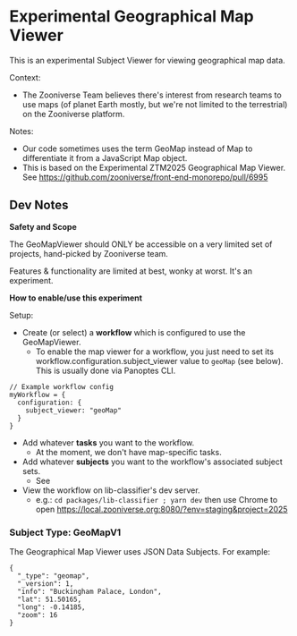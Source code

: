 # Experimental Geographical Map Viewer

This is an experimental Subject Viewer for viewing geographical map data.

Context:
- The Zooniverse Team believes there's interest from research teams to use maps
  (of planet Earth mostly, but we're not limited to the terrestrial) on the
  Zooniverse platform.

Notes:
- Our code sometimes uses the term GeoMap instead of Map to differentiate it
  from a JavaScript Map object.
- This is based on the Experimental ZTM2025 Geographical Map Viewer. See
  https://github.com/zooniverse/front-end-monorepo/pull/6995

## Dev Notes

**Safety and Scope**

The GeoMapViewer should ONLY be accessible on a very limited set of
projects, hand-picked by Zooniverse team.

Features & functionality are limited at best, wonky at worst. It's an
experiment.

**How to enable/use this experiment**

Setup:
- Create (or select) a **workflow** which is configured to use the
  GeoMapViewer.
  - To enable the map viewer for a workflow, you just need to set its
    workflow.configuration.subject_viewer value to `geoMap` (see below).
    This is usually done via Panoptes CLI.

```
// Example workflow config
myWorkflow = {
  configuration: {
    subject_viewer: "geoMap"
  }
} 
```

- Add whatever **tasks** you want to the workflow.
  - At the moment, we don't have map-specific tasks.
- Add whatever **subjects** you want to the workflow's associated subject sets.
  - See
- View the workflow on lib-classifier's dev server.
  - e.g.: `cd packages/lib-classifier ; yarn dev`
    then use Chrome to open https://local.zooniverse.org:8080/?env=staging&project=2025

### Subject Type: GeoMapV1

The Geographical Map Viewer uses JSON Data Subjects. For example:

```
{
  "_type": "geomap",
  "_version": 1,
  "info": "Buckingham Palace, London",
  "lat": 51.50165,
  "long": -0.14185,
  "zoom": 16
}
```